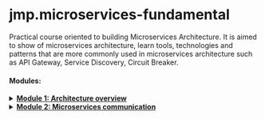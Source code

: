 # jmp.microservices-fundamental

Practical course oriented to building Microservices Architecture. It is aimed to show of microservices architecture,
learn tools, technologies and patterns that are more commonly used in microservices architecture such as API Gateway,
Service Discovery, Circuit Breaker.

#### Modules:

<details>
<summary><u><strong>Module 1: Architecture overview</strong></u></summary>

#### Table of Content

- [What to do](#what-to-do)
- [Sub-task 1: Resource Service](#sub-task-1-resource-service)
- [Sub-task 2: Resource Processor](#sub-task-2-resource-processor)

### What to do

To execute this module, should be used a ready-made artifact obtained after executing
the [introduction-to-microservices](https://git.epam.com/epm-cdp/global-java-foundation-program/java-courses/-/tree/main/introduction-to-microservices)
program and make some changes to the base structure of microservices system.
During this task you need to:

+ Make structural changes to existing microservices:
    - **Resource Service**

+ Implement a new microservice:
    - **Resource Processor**

### Sub-task 1: Resource Service

For a **Resource Service**, it is recommended to make structural changes as described bellow.

- **Resource Service** should use cloud storage or its emulation (
  e.g. [S3 emulator](https://github.com/localstack/localstack)) to store the source file. Previously, the resource file
  was stored in the service database.
- Resource tracking (with resource location in the cloud storage) should be carried out in the underlying database of
  the service.

When uploading a mp3 file, the **Resource Service** should process the file in this way:

- Save the source file to a cloud storage or its emulation (
  e.g. [S3 emulator](https://github.com/localstack/localstack)).
- Save resource location (location in the cloud storage) in the underlying database of the service.
- The **Resource Service** should not invoke any other services this time.

### Sub-task 2: Resource Processor

This service will be used to process the source MP3 data in the future and will not have a web interface. At this point,
this should be a basic Spring Boot application capable of extracting MP3 metadata for further storage using the **Song
Service** API.
An external library can be used for this purpose.(
e.g. [Apache Tika](https://www.tutorialspoint.com/tika/tika_extracting_mp3_files.htm)).

Implement initial version of each service:

- Basic structure (Spring Boot)

![module1_basic_structure.png](statics/images/module1_basic_structure.png)

## NOTES:

- After start localstack should run initialization hook that create s3 bucket from
  script `docker-compose/scripts/localstack/init-s3.sh`


- Localstack endpoints

    - access to s3 busket: [http://localhost:4566/localstack-s3-bucket](http://localhost:4566/localstack-s3-bucket)
      where `localstack-s3-bucket` name of existing bucket;
    - Health check
      localstack: [localhost.localstack.cloud:4566/_localstack/health](localhost.localstack.cloud:4566/_localstack/health)

</details>


<details>
<summary><u><strong>Module 2: Microservices communication</strong></u></summary>

#### Table of Content

- [What to do](#what-to-do)
- [Sub-task 1: Asynchronous communication](#sub-task-1-asynchronous-communication)
- [Sub-task 2: Events handling](#sub-task-2-events-handling)
- [Sub-task 3: Retry mechanism](#sub-task-3-retry-mechanism)

### What to do

In this module it is needed to adjust services created in the first module with adding cross-servers calls.

### Sub-task 1: Asynchronous communication

1) Add asynchronous communication via messaging broker between **Resource Service** and **Resource Processor**.
2) On resource uploading, **Resource Service** should send information about uploaded resource to the **Resource Processor**, which contains “resourceId”.

[Rabbit MQ](https://hub.docker.com/_/rabbitmq), [ActiveMQ](https://hub.docker.com/r/rmohr/activemq) or any other broker usage is possible.

### Sub-task 2: Events handling

1) When the **Resource Processor** has an event of receiving message, it uses a synchronous call to get the resource data (binary) from the **Resource Service**, parses the metadata, and uses the synchronous call to save the metadata of the song in the **Song. Service**.
2) Need to implement some way of queue listening/subscription. For example, [Rabbit Spring Streams](https://docs.spring.io/spring-cloud-stream-binder-rabbit/docs/current/reference/html/spring-cloud-stream-binder-rabbit.html).

### Sub-task 3: Retry mechanism

While implementing communications between services it’s necessary to think about implementation of **Retry Mechanism**, e.g: [Retry Pattern](https://docs.microsoft.com/en-us/azure/architecture/patterns/retry).
Implementation can be based on the [Spring Retry Template](https://docs.spring.io/spring-batch/docs/current/reference/html/retry.html) or annotations for both synchronous and asynchronous communication.

**Note**

For this module you could use any of the messaging brokers for asynchronous communication (it’s better to discuss with expert).

![module2_basic_structure.png](statics/images/module2_basic_structure.png)
</details>
